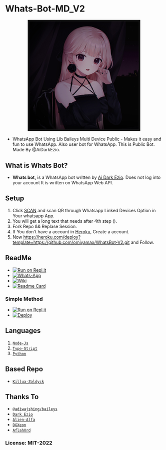 # Whats-Bot-MD_V2

 <p align="center">
    <img src="https://raw.githubusercontent.com/AiDarkEzio/Whats-Bot/master/GojoMedia/D_E-DPC.jpg" alt="ADE" width="350" high="350" border="5"/>
</p>

- WhatsApp Bot Using Lib Baileys Multi Device Public - Makes it easy and fun to use WhatsApp. Also user bot for WhatsApp. This is Public Bot. Made By @AiDarkEzio.

## What is Whats Bot?

- **Whats bot,** is a WhatsApp bot written by [Ai Dark Ezio](https://github.com/AiDarkEzio). Does not log into your account It is written on WhatsApp Web API.

## Setup

1. Click [SCAN](https://replit.com/@Subadrabro/WhatsBot-QR?v=1) and scan QR through Whatsapp Linked Devices Option in Your whatsapp App.
2. You will get a long text that needs after 4th step ().
3. Fork Repo && Replase Session.
4. If You don't have a account in [Heroku](https://signup.heroku.com/), Create a account.
5. Now <https://heroku.com/deploy?template=https://github.com/omiyamax/WhatsBot-V2.git> and Follow.

## ReadMe

- [![Run on Repl.it](https://img.shields.io/badge/-watch%20video-critical?style=for-the-badge&logo=youtube&logoColor=white)](https://youtube.com/channel/UCeDeaDD8dpdMT2gO3VHY1JQ)
- [![Whats-App](https://img.shields.io/badge/-Whatsapp%20Group-lightgrey?style=for-the-badge&logo=whatsapp&logoColor=white)](https://chat.whatsapp.com/E4idBD9jqmyj)
- [![Wiki](https://img.shields.io/badge/plugins-blue?style=for-the-badge&logo=appveyor%22)](https://github.com/lyfe00011/whatsapp-bot/wiki/)
- [![Readme Card](https://github-readme-stats.vercel.app/api/pin/?username=aidarkezio&repo=WhatsBot-V2&theme=midnight-purple)](https://github.com/AiDarkEzio/WhatsBot-V2)

### Simple Method

- [![Run on Repl.it](https://repl.it/badge/github/Quiec/whatsasena)](https://replit.com/@Subadrabro/WhatsBot-QR?v=1)
- [![Deploy](https://www.herokucdn.com/deploy/button.svg)](https://heroku.com/deploy?template=)

## Languages

1. [`Node-Js`](https://nodejs.org/)
2. [`Type-Stript`](https://www.typescriptlang.org/)
3. [`Python`](https://www.python.org/)

## Based Repo

- [`Killua-Zoldyck`](https://github.com/zhwzein/Killua-Zoldyck "Base Bot")

## Thanks To

- [`@adiwajshing/baileys`](https://github.com/adiwajshing/baileys 'main lib')
- [`Dark Ezio`](https://github.com/Alien-Alfa 'Cerater')
- [`Alien-Alfa`](https://github.com/Alien-Alfa)
- [`DGXeon`](https://github.com/DGXeon)
- [`AflahXrd`](https://github.com/nexusNw)

### License: MIT-2022
